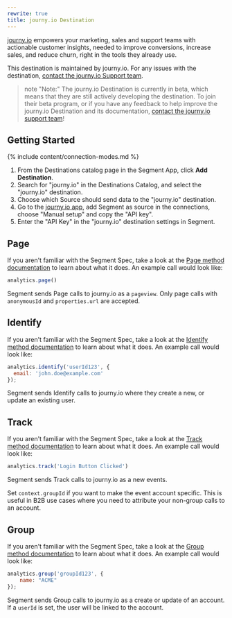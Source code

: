 ```yaml
---
rewrite: true
title: journy.io Destination
---
```


[journy.io](https://www.journy.io/?utm_source=segmentio&utm_medium=docs&utm_campaign=partners) empowers your marketing, sales and support teams with actionable customer insights, needed to improve conversions, increase sales, and reduce churn, right in the tools they already use.

This destination is maintained by journy.io. For any issues with the destination, [contact the journy.io Support team](mailto:hi@journy.io).

> note "Note:"
> The journy.io Destination is currently in beta, which means that they are still actively developing the destination. To join their beta program, or if you have any feedback to help improve the journy.io Destination and its documentation, [contact the journy.io support team](mailto:hi@journy.io)!


## Getting Started

{% include content/connection-modes.md %} 

1. From the Destinations catalog page in the Segment App, click **Add Destination**.
2. Search for "journy.io" in the Destinations Catalog, and select the "journy.io" destination.
3. Choose which Source should send data to the "journy.io" destination.
4. Go to the [journy.io app](https://system.journy.io), add Segment as source in the connections, choose "Manual setup" and copy the "API key".
5. Enter the "API Key" in the "journy.io" destination settings in Segment.


## Page

If you aren't familiar with the Segment Spec, take a look at the [Page method documentation](https://segment.com/docs/connections/spec/page/) to learn about what it does. An example call would look like:

```js
analytics.page()
```

Segment sends Page calls to journy.io as a `pageview`. Only page calls with `anonymousId` and `properties.url` are accepted.

## Identify

If you aren't familiar with the Segment Spec, take a look at the [Identify method documentation](https://segment.com/docs/connections/spec/identify/) to learn about what it does. An example call would look like:

```js
analytics.identify('userId123', {
  email: 'john.doe@example.com'
});
```

Segment sends Identify calls to journy.io where they create a new, or update an existing user.

## Track

If you aren't familiar with the Segment Spec, take a look at the [Track method documentation](https://segment.com/docs/connections/spec/track/) to learn about what it does. An example call would look like:

```js
analytics.track('Login Button Clicked')
```

Segment sends Track calls to journy.io as a new events.

Set `context.groupId` if you want to make the event account specific. This is useful in B2B use cases where you need to attribute your non-group calls to an account.

## Group

If you aren't familiar with the Segment Spec, take a look at the [Group method documentation](https://segment.com/docs/connections/spec/group/) to learn about what it does. An example call would look like:

```js
analytics.group('groupId123', {
    name: "ACME"
});
```

Segment sends Group calls to journy.io as a create or update of an account. If a `userId` is set, the user will be linked to the account.
